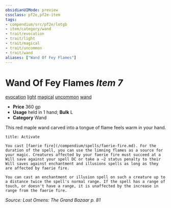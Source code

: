 ```yaml
---
obsidianUIMode: preview
cssclass: pf2e,pf2e-item
tags:
- compendium/src/pf2e/lotgb
- item/category/wand
- trait/evocation
- trait/light
- trait/magical
- trait/uncommon
- trait/wand
aliases: ["Wand Of Fey Flames"]
---
```

# Wand Of Fey Flames *Item 7*  
[evocation](/rules/traits/evocation.md)  [light](/rules/traits/light.md)  [magical](/rules/traits/magical.md)  [uncommon](/rules/traits/uncommon.md)  [wand](/rules/traits/wand.md)  

- **Price** 360 gp
- **Usage** held in 1 hand; **Bulk** L
- **Category** Wand

This red maple wand carved into a tongue of flame feels warm in your hand.

```ad-embed-ability
title: Activate

You cast [faerie fire](/compendium/spells/faerie-fire.md). For the duration of the spell, you can use the limning flames as a source for your magic. Creatures affected by your faerie fire must succeed at a Will save against your spell DC or take a –2 status penalty to their Will saves against enchantment and illusions spells as long as they are affected by faerie fire.

You can cast an enchantment or illusion spell on such a creature up to a distance twice the spell's normal range. If the spell has a range of touch, or doesn't have a range, it is unaffected by the increase in range from the faerie fire.
```

*Source: Lost Omens: The Grand Bazaar p. 81*